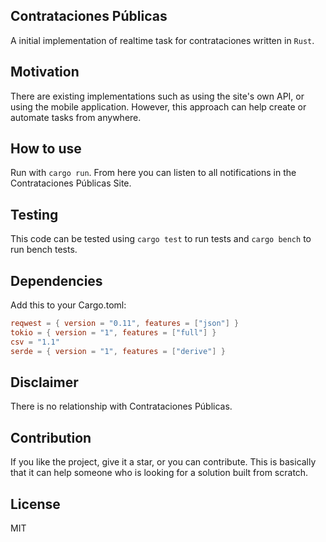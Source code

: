 ## Contrataciones Públicas

A initial implementation of realtime task for contrataciones written in `Rust`.

## Motivation
There are existing implementations such as using the site's own API, or using the mobile application. However, this approach can help create or automate tasks from anywhere.

## How to use

Run with `cargo run`. From here you can listen to all notifications in the Contrataciones Públicas Site.

## Testing

This code can be tested using `cargo test` to run tests and `cargo bench` to run bench tests.

## Dependencies

Add this to your Cargo.toml:

```toml
reqwest = { version = "0.11", features = ["json"] }
tokio = { version = "1", features = ["full"] }
csv = "1.1"
serde = { version = "1", features = ["derive"] }
```

## Disclaimer

There is no relationship with Contrataciones Públicas.

## Contribution

If you like the project, give it a star, or you can contribute. This is basically that it can help someone who is looking for a solution built from scratch.

## License

MIT
